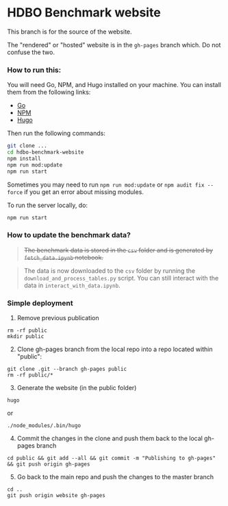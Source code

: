 # HDBO Benchmark website

This branch is for the source of the website. 

The "rendered" or "hosted" website is in the `gh-pages` branch which. Do not confuse the two.

### How to run this:

You will need Go, NPM, and Hugo installed on your machine. You can install them from the following links:
- [Go](https://golang.org/dl/)
- [NPM](https://nodejs.org/en/download/)
- [Hugo](https://gohugo.io/getting-started/installing/)

Then run the following commands:

```bash
git clone ...
cd hdbo-benchmark-website
npm install
npm run mod:update
npm run start
```

Sometimes you may need to run `npm run mod:update` or `npm audit fix --force` if you get an error about missing modules.

To run the server locally, do:
```bash
npm run start
```


### How to update the benchmark data?

> ~~The benchmark data is stored in the `csv` folder and is generated by `fetch_data.ipynb` notebook.~~

> The data is now downloaded to the `csv` folder by running the `download_and_process_tables.py` script. You can still interact with the data in `interact_with_data.ipynb`.


### Simple deployment

1) Remove previous publication

```
rm -rf public
mkdir public
```

2) Clone gh-pages branch from the local repo into a repo located within "public":

```
git clone .git --branch gh-pages public
rm -rf public/*
```

3) Generate the website (in the public folder)

```
hugo
```
or
```
./node_modules/.bin/hugo
```

4) Commit the changes in the clone and push them back to the local gh-pages branch
```
cd public && git add --all && git commit -m "Publishing to gh-pages" && git push origin gh-pages
```

5) Go back to the main repo and push the changes to the master branch

```
cd ..
git push origin website gh-pages 
```